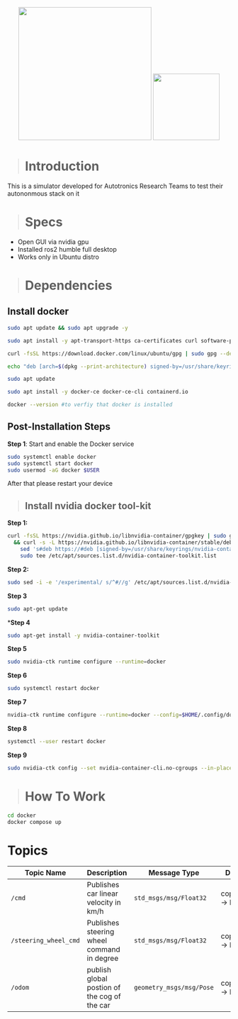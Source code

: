 <p align="center">
  <img width=300 src="https://github.com/user-attachments/assets/711ffbca-01dc-4ad6-af79-e4d849f745fb" />
   <img width=150 src="https://github.com/ebrahimabdelghfar/EVER_Simulator/assets/81301684/701fb094-edd0-4d97-a3be-eca381d8a3c2" />
</p>


># Introduction
This is a simulator developed for Autotronics Research Teams to test their autononmous stack on it
># Specs
- Open GUI via nvidia gpu
- Installed ros2 humble full desktop
- Works only in Ubuntu distro
># Dependencies
## Install docker
```bash
sudo apt update && sudo apt upgrade -y

sudo apt install -y apt-transport-https ca-certificates curl software-properties-common

curl -fsSL https://download.docker.com/linux/ubuntu/gpg | sudo gpg --dearmor -o /usr/share/keyrings/docker-archive-keyring.gpg

echo "deb [arch=$(dpkg --print-architecture) signed-by=/usr/share/keyrings/docker-archive-keyring.gpg] https://download.docker.com/linux/ubuntu $(lsb_release -cs) stable" | sudo tee /etc/apt/sources.list.d/docker.list > /dev/null

sudo apt update

sudo apt install -y docker-ce docker-ce-cli containerd.io

docker --version #to verfiy that docker is installed
``` 
## Post-Installation Steps
**Step 1**: Start and enable the Docker service
```bash
sudo systemctl enable docker
sudo systemctl start docker
sudo usermod -aG docker $USER
```
After that please restart your device

>## Install nvidia docker tool-kit

**Step 1:**
```bash
curl -fsSL https://nvidia.github.io/libnvidia-container/gpgkey | sudo gpg --dearmor -o /usr/share/keyrings/nvidia-container-toolkit-keyring.gpg \
  && curl -s -L https://nvidia.github.io/libnvidia-container/stable/deb/nvidia-container-toolkit.list | \
    sed 's#deb https://#deb [signed-by=/usr/share/keyrings/nvidia-container-toolkit-keyring.gpg] https://#g' | \
    sudo tee /etc/apt/sources.list.d/nvidia-container-toolkit.list
```

**Step 2:**
```bash
sudo sed -i -e '/experimental/ s/^#//g' /etc/apt/sources.list.d/nvidia-container-toolkit.list
```

**Step 3**
```bash
sudo apt-get update
```

***Step 4**
```bash
sudo apt-get install -y nvidia-container-toolkit
```
**Step 5**
```bash
sudo nvidia-ctk runtime configure --runtime=docker
```

**Step 6**
```bash
sudo systemctl restart docker
```

**Step 7**
```bash
nvidia-ctk runtime configure --runtime=docker --config=$HOME/.config/docker/daemon.json
```

**Step 8**
```bash
systemctl --user restart docker
```


**Step 9**
```bash
sudo nvidia-ctk config --set nvidia-container-cli.no-cgroups --in-place
```

># How To Work

```bash
cd docker
docker compose up
```

# Topics
| **Topic Name**       | **Description**                     | **Message Type**               | **Direction**    | **Role**                              |
|-----------------------|-------------------------------------|---------------------------------|------------------|---------------------------------------|
| `/cmd`               | Publishes car linear velocity in km/h           | `std_msgs/msg/Float32`      | coppeliasim → ROS     | publish linear velocity commands          |
| `/steering_wheel_cmd`| Publishes steering wheel command in degree   | `std_msgs/msg/Float32`       | coppeliasim → ROS     | publish steering wheel commands        |
| `/odom`              | publish global postion of the cog of the car           | `geometry_msgs/msg/Pose`    | coppeliasim → ROS     | Provide global postion of the car      |


